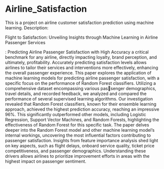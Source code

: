 # Airline_Satisfaction
This is a project on airline customer satisfaction prediction using machine learning.
Description:

Flight to Satisfaction: Unveiling Insights through
Machine Learning in Airline Passenger Services

: Predicting Airline Passenger Satisfaction
with High Accuracy a critical benchmark for any airline, directly
impacting loyalty, brand perception, and ultimately, profitability.
Accurately predicting satisfaction levels allows airlines to tailor
their services and interventions more effectively, enhancing the
overall passenger experience. This paper explores the application
of machine learning models for predicting airline passenger
satisfaction, with a specific focus on the performance of Random
Forest classifiers.
Utilizing a comprehensive dataset encompassing various passenger demographics, travel details, and recorded feedback, we
analyzed and compared the performance of several supervised
learning algorithms. Our investigation revealed that Random
Forest classifiers, known for their ensemble learning approach,
achieved the highest prediction accuracy, reaching an impressive
96%. This significantly outperformed other models, including
Logistic Regression, Support Vector Machines, and Random
Forests, highlighting the effectiveness of Random Forest for this
specific task.
The paper delves deeper into the Random Forest model and
other machine learning model’s internal workings, uncovering
the most influential factors contributing to passenger satisfaction.
Insights from feature importance analysis shed light on key
aspects, such as flight delays, onboard service quality, ticket price
competitiveness, and passenger demographics. Understanding
these drivers allows airlines to prioritize improvement efforts
in areas with the highest impact on passenger sentiment.
